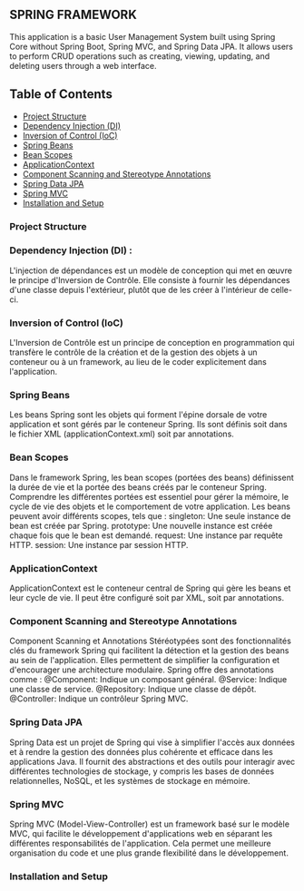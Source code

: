 ## SPRING FRAMEWORK

This application is a basic User Management System 
built using Spring Core without Spring Boot, 
Spring MVC, and Spring Data JPA. It allows users to perform CRUD operations 
such as creating, viewing, updating, and deleting users through a web interface.

## Table of Contents
- [Project Structure](#project-structure)
- [Dependency Injection (DI)](#dependency-injection-di)
- [Inversion of Control (IoC)](#inversion-of-control-ioc)
- [Spring Beans](#spring-beans)
- [Bean Scopes](#bean-scopes)
- [ApplicationContext](#applicationcontext)
- [Component Scanning and Stereotype Annotations](#component-scanning-and-stereotype-annotations)
- [Spring Data JPA](#spring-data-jpa)
- [Spring MVC](#spring-mvc)
- [Installation and Setup](#installation-and-setup)

### Project Structure

### Dependency Injection (DI) :
L'injection de dépendances est un modèle de conception qui met en œuvre le principe d'Inversion de Contrôle. Elle consiste à fournir les dépendances d'une classe depuis l'extérieur, plutôt que de les créer à l'intérieur de celle-ci.

### Inversion of Control (IoC)
L'Inversion de Contrôle est un principe de conception en programmation qui transfère le contrôle de la création et de la gestion des objets à un conteneur ou à un framework, au lieu de le coder explicitement dans l'application.

### Spring Beans
Les beans Spring sont les objets qui forment l'épine dorsale de votre application et sont gérés par le conteneur Spring. Ils sont définis soit dans le fichier XML (applicationContext.xml) soit par annotations.

### Bean Scopes
Dans le framework Spring, les bean scopes (portées des beans) définissent la durée de vie et la portée des beans créés par le conteneur Spring. Comprendre les différentes portées est essentiel pour gérer la mémoire, le cycle de vie des objets et le comportement de votre application.
Les beans peuvent avoir différents scopes, tels que :
singleton: Une seule instance de bean est créée par Spring.
prototype: Une nouvelle instance est créée chaque fois que le bean est demandé.
request: Une instance par requête HTTP.
session: Une instance par session HTTP.

### ApplicationContext
ApplicationContext est le conteneur central de Spring qui gère les beans et leur cycle de vie. Il peut être configuré soit par XML, soit par annotations.

### Component Scanning and Stereotype Annotations
Component Scanning et Annotations Stéréotypées sont des fonctionnalités clés du framework Spring qui facilitent la détection et la gestion des beans au sein de l'application. Elles permettent de simplifier la configuration et d'encourager une architecture modulaire.
Spring offre des annotations comme :
@Component: Indique un composant général.
@Service: Indique une classe de service.
@Repository: Indique une classe de dépôt.
@Controller: Indique un contrôleur Spring MVC.

### Spring Data JPA
Spring Data est un projet de Spring qui vise à simplifier l'accès aux données et à rendre la gestion des données plus cohérente et efficace dans les applications Java. Il fournit des abstractions et des outils pour interagir avec différentes technologies de stockage, y compris les bases de données relationnelles, NoSQL, et les systèmes de stockage en mémoire.

### Spring MVC
Spring MVC (Model-View-Controller) est un framework basé sur le modèle MVC, qui facilite le développement d'applications web en séparant les différentes responsabilités de l'application. Cela permet une meilleure organisation du code et une plus grande flexibilité dans le développement.
### Installation and Setup
